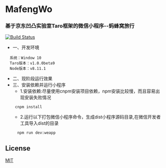 # MafengWo
### 基于京东凹凸实验室Taro框架的微信小程序--蚂蜂窝旅行
[![Build Status](https://travis-ci.com/Harhao/miniProgram.svg?branch=master)](https://travis-ci.com/Harhao/miniProgram)

-  一、开发环境
  ```
    系统：Window 10
    Taro版本：v1.0.0beta9
    Node版本：v8.11.1
  ```
- 二、现阶段运行效果
- 三、安装依赖并运行小程序
    - 1.安装依赖:尽量使用cnpm安装项目依赖，npm安装比较慢，而且容易出现安装失败情况
    ```
     cnpm install
    ```
    - 2.运行以下打包微信小程序命令，生成dist小程序源码目录,在微信开发者工具导入dist的目录
    ```
      npm run dev:weapp
    ```

## License
[MIT](http://opensource.org/licenses/MIT)

